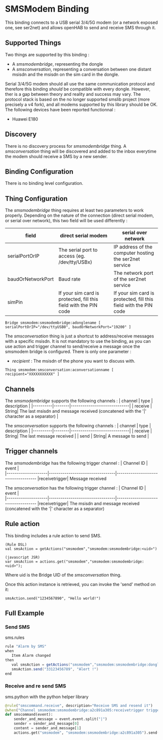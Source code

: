 
# SMSModem Binding

This binding connects to a USB serial 3/4/5G modem (or a network exposed one, see ser2net) and allows openHAB to send and receive SMS through it.


## Supported Things

Two things are supported by this binding :

- A *smsmodembridge*, representing the dongle
- A *smsconversation*, representing a conversation between one distant msisdn and the msisdn on the sim card in the dongle.

Serial 3/4/5G modem should all use the same communication protocol and therefore this binding _should_ be compatible with every dongle. However, ther is a gap between theory and reality and success may vary. The protocol stack is based on the no longer supported smslib project (more precisely a v4 fork), and all modems supported by this library should be OK. The following devices have been reported functionnal :

-  Huawei E180


## Discovery

There is no discovery process for *smsmodembridge* thing.
A *smsconversation* thing will be discovered and added to the inbox everytime the modem should receive a SMS by a new sender. 

## Binding Configuration

There is no binding level configuration.

## Thing Configuration

The *smsmodembridge* thing requires at least two parameters to work properly. Depending on the nature of the connection (direct serial modem, or serial over network), this two field will be used differently :

| field | direct serial modem   | serial over network                  |
|-------|--------------------------|-----------------------------------|
|serialPortOrIP| The serial port to access (eg. /dev/tty/USBx) | IP address of the computer hosting the ser2net service|
|baudOrNetworkPort| Baud rate                                 | The network port of the ser2net service |
|simPin          |If your sim card is protected, fill this field with the PIN code|If your sim card is protected, fill this field with the PIN code

```
Bridge smsmodem:smsmodembridge:adonglename [ serialPortOrIP="/dev/ttyUSB0", baudOrNetworkPort="19200" ]
```
The *smsconversation* thing is just a shortcut to address/receive messages with a specific msisdn. It is not mandatory to use the binding, as you can use action and trigger channel to send/receive a message once the smsmodem bridge is configured. There is only one parameter :
- *recipient* : The msisdn of the phone you want to discuss with.
```
Thing smsmodem:smsconversation:aconversationname [ recipient="XXXXXXXXXXX" ]
```

## Channels

The *smsmodembridge* supports the following channels :
| channel  | type   | description                  |
|----------|--------|------------------------------|
| receive | String| The last msisdn and message received (concatened with the '\|' character as a separator) |

The *smsconversation* supports the following channels :
| channel  | type   | description                  |
|----------|--------|------------------------------|
| receive | String| The last message received |
| send | String| A message to send |

## Trigger channels

The *smsmodembridge* has the following trigger channel :
| Channel ID          | event                      |  
|---------------------|----------------------------------|-------------------------------------
|receivetrigger| Message received


The *smsconversation* has the following trigger channel :
| Channel ID          | event                      |  
|---------------------|----------------------------------|-------------------------------------
|receivetrigger| The msisdn and message received (concatened with the '\|' character as a separator)

## Rule action

This binding includes a rule action to send SMS.

```
(Rule DSL)
val smsAction = getActions("smsmodem","smsmodem:smsmodembridge:<uid>")
```
```
(javascript JSR)
var smsAction = actions.get("smsmodem","smsmodem:smsmodembridge:<uid>");
```
Where uid is the Bridge UID of the *smsconversation* thing.

Once this action instance is retrieved, you can invoke the 'send' method on it:

```
smsAction.send("1234567890", "Hello world!")
```

## Full Example

### Send SMS

sms.rules

```java
rule "Alarm by SMS"
when
   Item Alarm changed
then
   val smsAction = getActions("smsmodem","smsmodem:smsmodembridge:dongleuid")
   smsAction.send("33123456789", "Alert !")
end
```

### Receive and re send SMS
sms.python with the python helper library
```python
@rule("smscommand.receive", description="Receive SMS and resend it")
@when("Channel smsmodem:smsmodembridge:a2c891a305:receivetrigger triggered")
def smscommand(event):
    sender_and_message = event.event.split("|")
    sender = sender_and_message[0]
    content = sender_and_message[1]
    actions.get("smsmodem", "smsmodem:smsmodembridge:a2c891a305").send("336123456789", sender + "send the following message:" + content)
```

